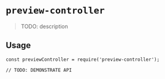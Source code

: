 # `preview-controller`

> TODO: description

## Usage

```
const previewController = require('preview-controller');

// TODO: DEMONSTRATE API
```
